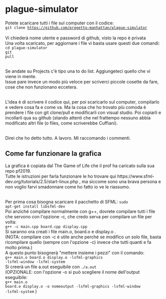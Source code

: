# plague-simulator
Potete scaricare tutti i file sul computer con il codice: <br>
<code>git clone https://github.com/progetto-manhattan/plague-simulator </code> <br>
Vi chiederà nome utente e password di github, visto la repo è privata<br>
Una volta scaricato, per aggiornare i file vi basta usare questi due comandi: <br>
<code>cd plague-simulator</code> <br>
<code>git pull</code> <br><br>

Se andate su Projects c'è tipo una to do list. Aggiungeteci quello che vi viene in mente. <br>
Issue pare invece un modo più veloce per scriverci piccole cosette da fare, cose che non funzionano eccetera. <br><br>

L'idea è di scrivere il codice qui, per poi scaricarlo sul computer, compilarlo e vedere cosa fa e come va. Ma la cosa che ho trovato più comoda è prendere i file con git clone/pull e modificarli con visual studio. Poi copiarli e incollarli qua su github (stando attenti che nel frattempo nessuno abbia modificato altri file (o files, come scriverebbe Cuffiani).<br><br>

Direi che ho detto tutto. A lavoro. Mi raccomando i commenti.<br>

<h2>Come far funzionare la grafica</h2>
La grafica è copiata dal The Game of Life che il prof ha caricato sulla sua repo pf2019.<br>
Tutte le istruzioni per farla funzionare le ho trovare qui https://www.sfml-dev.org/tutorials/2.5/start-linux.php , ma siccome sono una brava persona e non voglio farvi smadonnare come ho fatto io ve le riassumo.<br><br>

Per prima cosa bisogna scaricare il pacchetto di SFML:
<code>sudo apt-get install libsfml-dev</code> <br>
Poi anziché compilare normalmente con g++, dovrete compilare tutti i file che servono con l'opzione -c, che credo serva per compilare un file per volta: <br>
<code>g++ -c main.cpp board.cpp display.cpp</code> <br>
Si saranno ora creati i file main.o, board.o e display.o .<br>
(NOTA: compilare con -c è utile anche perché se modifico un solo file, basta ricompilare quello (sempre con l'opzione -c) invece che tutti quanti e fa molto prima.) <br>
A questo punto bisognerà "mettere insieme i pezzi" con il comando:<br>
<code>g++ main.o board.o display.o -lsfml-graphics -lsfml-window -lsfml-system</code> <br>
Si creerà un file a.out eseguibile con <code>./a.out</code> <br>
(OPZIONALE: con l'opzione -o si può scegliere il nome dell'output eseguibile: <br>
<code>g++ main.o board.o display.o -o nomeoutput -lsfml-graphics -lsfml-window -lsfml-system</code> )
